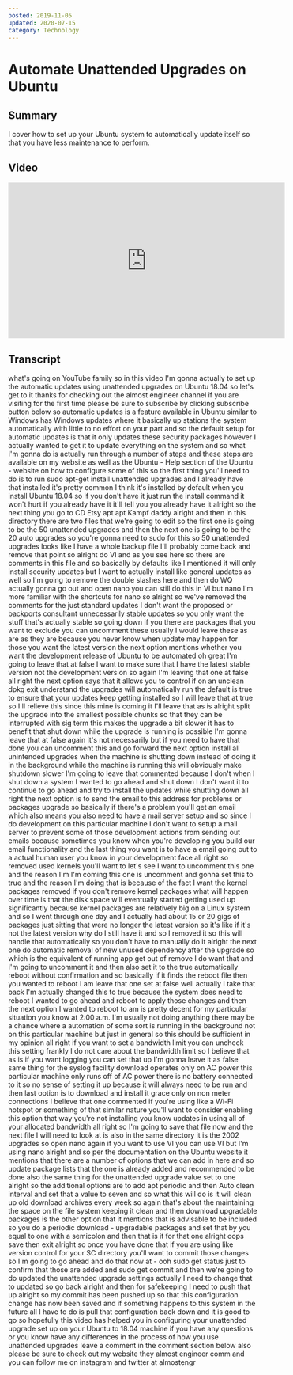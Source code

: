 ```yaml
---
posted: 2019-11-05
updated: 2020-07-15
category: Technology
---
```


# Automate Unattended Upgrades on Ubuntu 

## Summary

I cover how  to set up your Ubuntu system to automatically update itself so that you have less maintenance to perform. 

## Video

<iframe width="560" height="315" src="https://www.youtube.com/embed/edjxjL-ft4g" frameborder="0" allow="accelerometer; autoplay; encrypted-media; gyroscope; picture-in-picture" allowfullscreen></iframe>

## Transcript

what's going on YouTube family so in
this video I'm gonna actually to set up
the automatic updates using unattended
upgrades on Ubuntu 18.04 so let's get to
it
thanks for checking out the almost
engineer channel if you are visiting for
the first time please be sure to
subscribe by clicking subscribe button
below so automatic updates is a feature
available in Ubuntu similar to Windows
has Windows updates where it basically
up stations the system automatically
with little to no effort on your part
and so the default setup for automatic
updates is that it only updates these
security packages however I actually
wanted to get it to update everything on
the system and so what I'm gonna do is
actually run through a number of steps
and these steps are available on my
website as well as the Ubuntu - Help
section of the Ubuntu - website on how to
configure some of this so the first
thing you'll need to do is to run sudo
apt-get install unattended upgrades and
I already have that installed it's
pretty common I think it's installed by
default when you install Ubuntu 18.04 so
if you don't have it just run the
install command it won't hurt if you
already have it it'll tell you you
already have it alright so the next
thing you go to CD Etsy apt apt Kampf
daddy alright and then in this directory
there are two files that we're going to
edit so the first one is going to be the
50 unattended upgrades and then the next
one is going to be the 20 auto upgrades
so you're gonna need to sudo for this so
50 unattended upgrades looks like I have
a whole backup file I'll probably come
back and remove that
point so alright do VI and as you see
here so there are comments in this file
and so basically by defaults like I
mentioned it will only install security
updates but I want to actually install
like general updates as well so I'm
going to remove the double slashes here
and then do WQ actually gonna go out and
open nano you can still do this in VI
but nano I'm more familiar with the
shortcuts for nano so alright so we've
removed the comments for the just
standard updates I don't want the
proposed or backports
consultant unnecessarily stable updates
so you only want the stuff that's
actually stable so going down if you
there are packages that you want to
exclude you can uncomment these usually
I would leave these as are as they are
because you never know when update may
happen for those you want the latest
version
the next option mentions whether you
want the development release of Ubuntu
to be automated oh great I'm going to
leave that at false I want to make sure
that I have the latest stable version
not the development version so again I'm
leaving that one at false
all right the next option says that it
allows you to control if on an unclean
dpkg exit understand the upgrades will
automatically run the default is true to
ensure that your updates keep getting
installed so I will leave that at true
so I'll relieve this since this mine is
coming it I'll leave that as is
alright split the upgrade into the
smallest possible chunks so that they
can be interrupted with sig term this
makes the upgrade a bit slower it has to
benefit that shut down while the upgrade
is running is possible I'm gonna leave
that at false again it's not necessarily
but if you need to have that done you
can uncomment this and go forward the
next option install all unintended
upgrades when the machine is shutting
down instead of doing it in the
background while the machine is running
this will obviously make shutdown slower
I'm going to leave that commented
because I don't when I shut down a
system I wanted to go ahead and shut
down I don't want it to continue to go
ahead and try to install the updates
while shutting down all right the next
option is to send the email to this
address for problems or packages upgrade
so basically if there's a problem you'll
get an email which also means you also
need to have a mail server setup and so
since I do development on this
particular machine I don't want to setup
a mail server to prevent some of those
development actions from sending out
emails because sometimes you know when
you're developing you build our email
functionality and the last thing you
want is to have a email going out to a
actual human user you know in your
development face
all right so removed used kernels you'll
want to let's see I want to uncomment
this one and the reason I'm I'm coming
this one is uncomment and gonna set this
to true and the reason I'm doing that is
because of the fact I want the kernel
packages removed if you don't remove
kernel packages what will happen over
time is that the disk space will
eventually started getting used up
significantly because kernel packages
are relatively big on a Linux system and
so I went through one day and I actually
had about 15 or 20 gigs of packages just
sitting that were no longer the latest
version so it's like if it's not the
latest version why do I still have it
and so I removed it so this will handle
that automatically so you don't have to
manually do it alright the next one do
automatic removal of new unused
dependency after the upgrade so which is
the equivalent of running app get out of
remove I do want that and I'm going to
uncomment it and then also set it to the
true automatically reboot without
confirmation and so basically if it
finds the reboot file then you wanted to
reboot I am leave that one set at false
well actually I take that back I'm
actually changed this to true because
the system does need to reboot I wanted
to go ahead and reboot to apply those
changes and then the next option
I wanted to reboot to am is pretty
decent for my particular situation you
know at 2:00 a.m. I'm usually not doing
anything there may be a chance where a
automation of some sort is running in
the background not on this particular
machine but just in general so this
should be sufficient in my opinion all
right if you want to set a bandwidth
limit you can uncheck this setting
frankly I do not care about the
bandwidth limit so I believe that as is
if you want logging you can set that up
I'm gonna leave it as false same thing
for the syslog facility download
operates only on AC power this
particular machine only runs off of AC
power there is no battery connected to
it so no sense of setting it up because
it will always need to be run and then
last option is to download and install
it grace only on non meter connections I
believe that one commented if you're
using like a Wi-Fi hotspot or something
of that similar nature you'll want to
consider enabling this option that way
you're not installing you know updates
in using all of your allocated bandwidth
all right so I'm going to save that file
now and
the next file I will need to look at is
also in the same directory it is the
2002 upgrades so open nano again if you
want to use VI you can use VI but I'm
using nano alright and so per the
documentation on the Ubuntu website it
mentions that there are a number of
options that we can add in here and so
update package lists that the one is
already added and recommended to be done
also the same thing for the unattended
upgrade value set to one alright so the
additional options are to add apt
periodic and then Auto clean interval
and set that a value to seven and so
what this will do is it will clean up
old download archives every week so
again that's about the maintaining the
space on the file system keeping it
clean and then download upgradable
packages is the other option that it
mentions that is advisable to be
included so you do a periodic download -
upgradable packages and set that by you
equal to one with a semicolon and then
that is it for that one alright oops
save then exit alright so once you have
done that if you are using like version
control for your SC directory you'll
want to commit those changes so I'm
going to go ahead and do that now at -
ooh sudo get status just to confirm that
those are added and sudo get commit
and then we're going to do updated the
unattended upgrade settings actually I
need to change that to updated so go
back alright
and then for safekeeping I need to push
that up
alright so my commit has been pushed up
so that this configuration change has
now been saved and if something happens
to this system in the future all I have
to do is pull that configuration back
down and it is good to go so hopefully
this video has helped you in configuring
your unattended upgrade set up on your
Ubuntu to 18.04 machine if you have any
questions or you know have any
differences in the process of how you
use unattended upgrades leave a comment
in the comment section below also please
be sure to check out my website they
almost engineer comm and you can follow
me on instagram and twitter at almostengr

